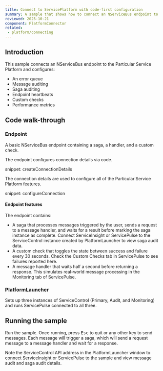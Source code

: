 ```yaml
---
title: Connect to ServicePlatform with code-first configuration
summary: A sample that shows how to connect an NServiceBus endpoint to the Particular Service Platform using the code-first API
reviewed: 2025-10-21
component: PlatformConnector
related:
 - platform/connecting
---
```


## Introduction

This sample connects an NServiceBus endpoint to the Particular Service Platform and configures:

- An error queue
- Message auditing
- Saga auditing
- Endpoint heartbeats
- Custom checks
- Performance metrics

## Code walk-through

### Endpoint

A basic NServiceBus endpoint containing a saga, a handler, and a custom check.

The endpoint configures connection details via code.

snippet: createConnectionDetails

The connection details are used to configure all of the Particular Service Platform features.

snippet: configureConnection

#### Endpoint features

The endpoint contains:

- A saga that processes messages triggered by the user, sends a request to a message handler, and waits for a result before marking the saga instance as complete. Connect ServiceInsight or ServicePulse to the ServiceControl instance created by PlatformLauncher to view saga audit data.
- A custom check that toggles the state between success and failure every 30 seconds. Check the Custom Checks tab in ServicePulse to see failures reported here.
- A message handler that waits half a second before returning a response. This simulates real-world message processing in the Monitoring tab of ServicePulse.

### PlatformLauncher

Sets up three instances of ServiceControl (Primary, Audit, and Monitoring) and runs ServicePulse connected to all three.

## Running the sample

Run the sample. Once running, press <kbd>Esc</kbd> to quit or any other key to send messages. Each message will trigger a saga, which will send a request message to a message handler and wait for a response.

Note the ServiceControl API address in the PlatformLauncher window to connect ServiceInsight or ServicePulse to the sample and view message audit and saga audit details.

